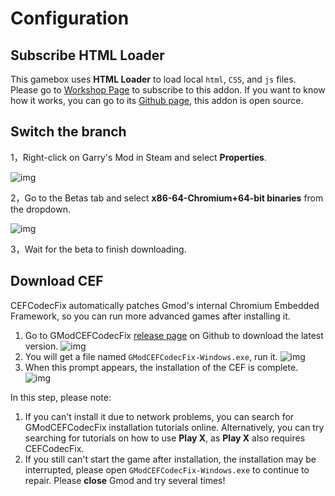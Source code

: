 # Configuration

## Subscribe HTML Loader

This gamebox uses **HTML Loader** to load local `html`, `CSS`, and `js` files. Please go to [Workshop Page](https://steamcommunity.com/workshop/filedetails/?id=2998621113) to subscribe to this addon. If you want to know how it works, you can go to its [Github page](https://github.com/Periapsises/gm_html_loader), this addon is open source.

## Switch the branch

1，Right-click on Garry's Mod in Steam and select **Properties**.

![img](https://obscureimage.netlify.app/posts/8db6dc54aad92ca.png)

2，Go to the Betas tab and select **x86-64-Chromium+64-bit binaries** from the dropdown.

![img](https://obscureimage.netlify.app/posts/2882777333_preview_64bit-3.png)

3，Wait for the beta to finish downloading.

## Download CEF

CEFCodecFix automatically patches Gmod's internal Chromium Embedded Framework, so you can run more advanced games after installing it.

1. Go to GModCEFCodecFix [release page](https://github.com/solsticegamestudios/GModCEFCodecFix/releases/tag/20230929) on Github to download the latest version.
![img](https://obscureimage.netlify.app/posts/vWRi3cu.png)
2. You will get a file named `GModCEFCodecFix-Windows.exe`, run it.
![img](https://obscureimage.netlify.app/posts/O21OB6u.png)
3. When this prompt appears, the installation of the CEF is complete.
![img](https://obscureimage.netlify.app/posts/i4sZAMi.png)

In this step, please note:

1. If you can't install it due to network problems, you can search for GModCEFCodecFix installation tutorials online. Alternatively, you can try searching for tutorials on how to use **Play X**, as **Play X** also requires CEFCodecFix.
2. If you still can't start the game after installation, the installation may be interrupted, please open `GModCEFCodecFix-Windows.exe` to continue to repair. Please **close** Gmod and try several times!

